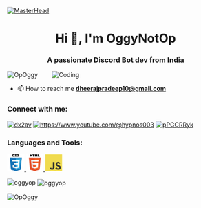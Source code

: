 [![MasterHead](https://i.pinimg.com/736x/0c/de/97/0cde97b727b6fc2c315a9f520c8c3266.jpg)](https://codegrills.in)
<h1 align="center">Hi 👋, I'm OggyNotOp</h1>
<h3 align="center">A passionate Discord Bot dev from India</h3>
<img align="right" alt="Coding" width="400" src="https://thumbs.gfycat.com/PhysicalIcyCoral-mobile.mp4">

<p align="left"> <img src="https://komarev.com/ghpvc/?username=OpOggy&label=Profile%20views&color=0e75b6&style=flat" alt="OpOggy" /> </p>

- 📫 How to reach me **dheerajpradeep10@gmail.com**

<h3 align="left">Connect with me:</h3>
<p align="left">
<a href="https://instagram.com/dx2av" target="blank"><img align="center" src="https://raw.githubusercontent.com/rahuldkjain/github-profile-readme-generator/master/src/images/icons/Social/instagram.svg" alt="dx2av" height="30" width="40" /></a>
<a href="https://www.youtube.com/c/https://www.youtube.com/@hypnos003" target="blank"><img align="center" src="https://raw.githubusercontent.com/rahuldkjain/github-profile-readme-generator/master/src/images/icons/Social/youtube.svg" alt="https://www.youtube.com/@hypnos003" height="30" width="40" /></a>
<a href="https://discord.gg/pPCCRRyk" target="blank"><img align="center" src="https://raw.githubusercontent.com/rahuldkjain/github-profile-readme-generator/master/src/images/icons/Social/discord.svg" alt="pPCCRRyk" height="30" width="40" /></a>
</p>

<h3 align="left">Languages and Tools:</h3>
<p align="left"> <a href="https://www.w3schools.com/css/" target="_blank" rel="noreferrer"> <img src="https://raw.githubusercontent.com/devicons/devicon/master/icons/css3/css3-original-wordmark.svg" alt="css3" width="40" height="40"/> </a> <a href="https://www.w3.org/html/" target="_blank" rel="noreferrer"> <img src="https://raw.githubusercontent.com/devicons/devicon/master/icons/html5/html5-original-wordmark.svg" alt="html5" width="40" height="40"/> </a> <a href="https://developer.mozilla.org/en-US/docs/Web/JavaScript" target="_blank" rel="noreferrer"> <img src="https://raw.githubusercontent.com/devicons/devicon/master/icons/javascript/javascript-original.svg" alt="javascript" width="40" height="40"/> </a> </p>

<p><img align="left" src="https://github-readme-stats.vercel.app/api/top-langs?username=OpOggy&show_icons=true&locale=en&layout=compact" alt="oggyop" /></p>

<p>&nbsp;<img align="center" src="https://github-readme-stats.vercel.app/api?username=OpOggy&show_icons=true&locale=en" alt="oggyop" /></p>

<p><img align="center" src="https://github-readme-streak-stats.herokuapp.com/?user=OpOggy&" alt="OpOggy" /></p>
